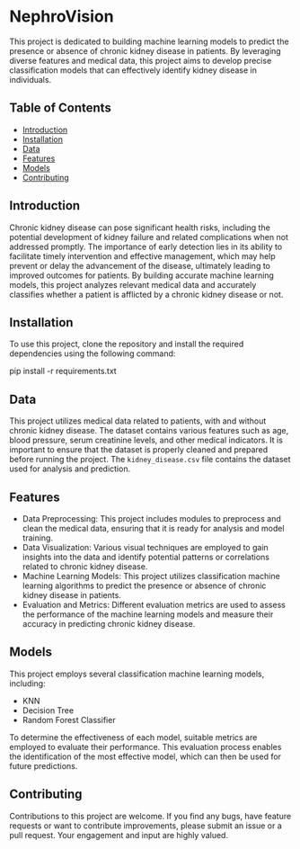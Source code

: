 # NephroVision

This project is dedicated to building machine learning models to predict the presence or absence of chronic kidney disease in patients. By leveraging diverse features and medical data, this project aims to develop precise classification models that can effectively identify kidney disease in individuals.

## Table of Contents
- [Introduction](#introduction)
- [Installation](#installation)
- [Data](#data)
- [Features](#features)
- [Models](#models)
- [Contributing](#contributing)

## Introduction
Chronic kidney disease can pose significant health risks, including the potential development of kidney failure and related complications when not addressed promptly. The importance of early detection lies in its ability to facilitate timely intervention and effective management, which may help prevent or delay the advancement of the disease, ultimately leading to improved outcomes for patients. By building accurate machine learning models, this project analyzes relevant medical data and accurately classifies whether a patient is afflicted by a chronic kidney disease or not.

## Installation
To use this project, clone the repository and install the required dependencies using the following command:

pip install -r requirements.txt

## Data
This project utilizes medical data related to patients,  with and without chronic kidney disease. The dataset contains various features such as age, blood pressure, serum creatinine levels, and other medical indicators. It is important to ensure that the dataset is properly cleaned and prepared before running the project. The `kidney_disease.csv` file contains the dataset used for analysis and prediction.

## Features
- Data Preprocessing: This project includes modules to preprocess and clean the medical data, ensuring that it is ready for analysis and model training.
- Data Visualization: Various visual techniques are employed to gain insights into the data and identify potential patterns or correlations related to chronic kidney disease.
- Machine Learning Models: This project utilizes classification machine learning algorithms to predict the presence or absence of chronic kidney disease in patients.
- Evaluation and Metrics: Different evaluation metrics are used to assess the performance of the machine learning models and measure their accuracy in predicting chronic kidney disease.

## Models
This project employs several classification machine learning models, including:
- KNN
- Decision Tree
- Random Forest Classifier

To determine the effectiveness of each model, suitable metrics are employed to evaluate their performance. This evaluation process enables the identification of the most effective model, which can then be used for future predictions.

## Contributing
Contributions to this project are welcome. If you find any bugs, have feature requests or want to contribute improvements, please submit an issue or a pull request. Your engagement and input are highly valued.
